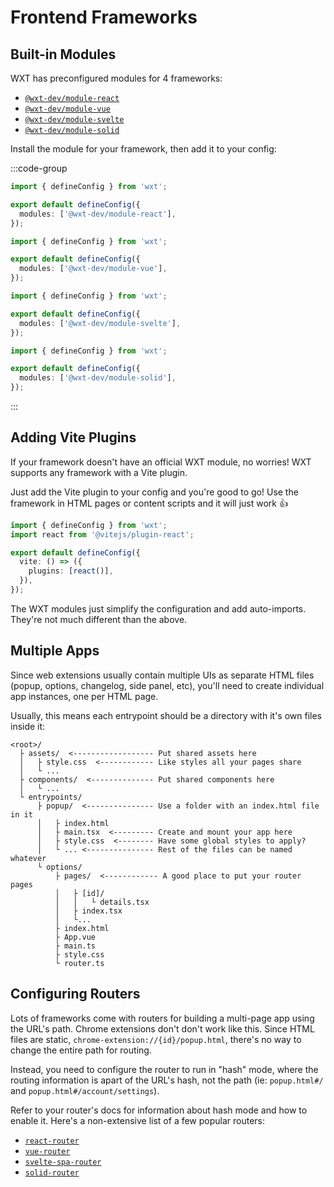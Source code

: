 # Frontend Frameworks

## Built-in Modules

WXT has preconfigured modules for 4 frameworks:

- [`@wxt-dev/module-react`](https://github.com/wxt-dev/wxt/tree/main/packages/module-react)
- [`@wxt-dev/module-vue`](https://github.com/wxt-dev/wxt/tree/main/packages/module-vue)
- [`@wxt-dev/module-svelte`](https://github.com/wxt-dev/wxt/tree/main/packages/module-svelte)
- [`@wxt-dev/module-solid`](https://github.com/wxt-dev/wxt/tree/main/packages/module-solid)

Install the module for your framework, then add it to your config:

:::code-group

```ts [React]
import { defineConfig } from 'wxt';

export default defineConfig({
  modules: ['@wxt-dev/module-react'],
});
```

```ts [Vue]
import { defineConfig } from 'wxt';

export default defineConfig({
  modules: ['@wxt-dev/module-vue'],
});
```

```ts [Svelte]
import { defineConfig } from 'wxt';

export default defineConfig({
  modules: ['@wxt-dev/module-svelte'],
});
```

```ts [Solid]
import { defineConfig } from 'wxt';

export default defineConfig({
  modules: ['@wxt-dev/module-solid'],
});
```

:::

## Adding Vite Plugins

If your framework doesn't have an official WXT module, no worries! WXT supports any framework with a Vite plugin.

Just add the Vite plugin to your config and you're good to go! Use the framework in HTML pages or content scripts and it will just work 👍

```ts
import { defineConfig } from 'wxt';
import react from '@vitejs/plugin-react';

export default defineConfig({
  vite: () => ({
    plugins: [react()],
  }),
});
```

The WXT modules just simplify the configuration and add auto-imports. They're not much different than the above.

## Multiple Apps

Since web extensions usually contain multiple UIs as separate HTML files (popup, options, changelog, side panel, etc), you'll need to create individual app instances, one per HTML page.

Usually, this means each entrypoint should be a directory with it's own files inside it:

```
<root>/
  ├ assets/  <------------------ Put shared assets here
  │   ├ style.css  <------------ Like styles all your pages share
  │   └ ...
  ├ components/  <-------------- Put shared components here
  │   └ ...
  └ entrypoints/
      ├ popup/  <--------------- Use a folder with an index.html file in it
      │   ├ index.html
      │   ├ main.tsx  <--------- Create and mount your app here
      │   ├ style.css  <-------- Have some global styles to apply?
      │   └ ... <--------------- Rest of the files can be named whatever
      └ options/
          ├ pages/  <------------ A good place to put your router pages
          │   ├ [id]/
          │   │   └ details.tsx
          │   ├ index.tsx
          │   └...
          ├ index.html
          ├ App.vue
          ├ main.ts
          ├ style.css
          └ router.ts
```

## Configuring Routers

Lots of frameworks come with routers for building a multi-page app using the URL's path. Chrome extensions don't don't work like this. Since HTML files are static, `chrome-extension://{id}/popup.html`, there's no way to change the entire path for routing.

Instead, you need to configure the router to run in "hash" mode, where the routing information is apart of the URL's hash, not the path (ie: `popup.html#/` and `popup.html#/account/settings`).

Refer to your router's docs for information about hash mode and how to enable it. Here's a non-extensive list of a few popular routers:

- [`react-router`](https://reactrouter.com/en/main/routers/create-hash-router)
- [`vue-router`](https://router.vuejs.org/guide/essentials/history-mode.html#Hash-Mode)
- [`svelte-spa-router`](https://www.npmjs.com/package/svelte-spa-router#hash-based-routing)
- [`solid-router`](https://github.com/solidjs/solid-router?tab=readme-ov-file#hash-mode-router)

